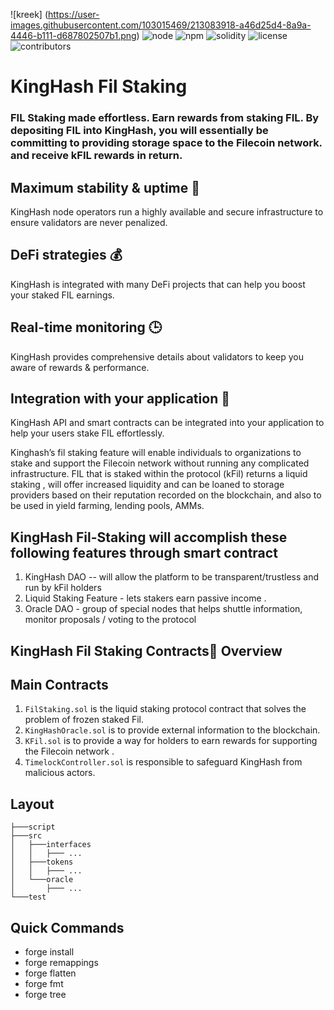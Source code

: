 ![kreek] (https://user-images.githubusercontent.com/103015469/213083918-a46d25d4-8a9a-4446-b111-d687802507b1.png) 
![node](https://img.shields.io/badge/node-v10.15.3-green)
![npm](https://img.shields.io/badge/npm-v6.9.0-green)
![solidity](https://img.shields.io/badge/solidity-0.8.13-brightgreen)
![license](https://img.shields.io/github/license/kreekapp/kreek-contracts)
![contributors](https://img.shields.io/github/contributors/kreekapp/kreek-contracts)

#  KingHash Fil Staking 


### FIL Staking made **effortless**. Earn rewards from staking FIL. By depositing FIL into KingHash, you will essentially be committing to providing storage space to the Filecoin network. and receive kFIL rewards in return.

## Maximum stability & uptime 📱
KingHash node operators run a highly available and secure infrastructure to ensure validators are never penalized.
## DeFi strategies 💰
KingHash is integrated with many DeFi projects that can help you boost your staked FIL earnings.
## Real-time monitoring 🕒 
KingHash provides comprehensive details about validators to keep you aware of rewards & performance.
## Integration with your application 	📱
KingHash API and smart contracts can be integrated into your application to help your users stake FIL effortlessly.

Kinghash’s fil staking feature will enable individuals to organizations to stake and support the Filecoin network without running any complicated infrastructure. FIL that is staked within the protocol (kFil) returns a liquid staking , will offer increased liquidity and can be loaned to storage providers based on their reputation recorded on the blockchain, and also to be used in yield farming, lending pools, AMMs. 

## KingHash Fil-Staking will accomplish these following features through smart contract 
1. KingHash DAO -- will allow the platform to be transparent/trustless and run by kFil holders
2.  Liquid Staking Feature - lets stakers earn passive income . 
3. Oracle DAO - group of special nodes that helps shuttle information, monitor proposals / voting to the protocol 


## KingHash Fil Staking Contracts📑 Overview
## Main Contracts
1. `FilStaking.sol` is the liquid staking protocol contract that solves the problem of frozen staked Fil. 
2. `KingHashOracle.sol` is to provide external information to the blockchain.
3. `KFil.sol` is to provide a way for holders to earn rewards for supporting the Filecoin network . 
4. `TimelockController.sol` is responsible to safeguard KingHash from malicious actors.

## Layout
`├───script `<br>
`├───src `  <br>
`│   ├───interfaces` <br>
`│   │   ├─── ... ` <br>
`│   ├───tokens` <br>
`│   │   ├─── ... `<br>
`│   └───oracle `<br>
`│       ├─── ... `<br>
`└───test ` <br>


## Quick Commands
- forge install
- forge remappings
- forge flatten <File>
- forge fmt
- forge tree
  
 
